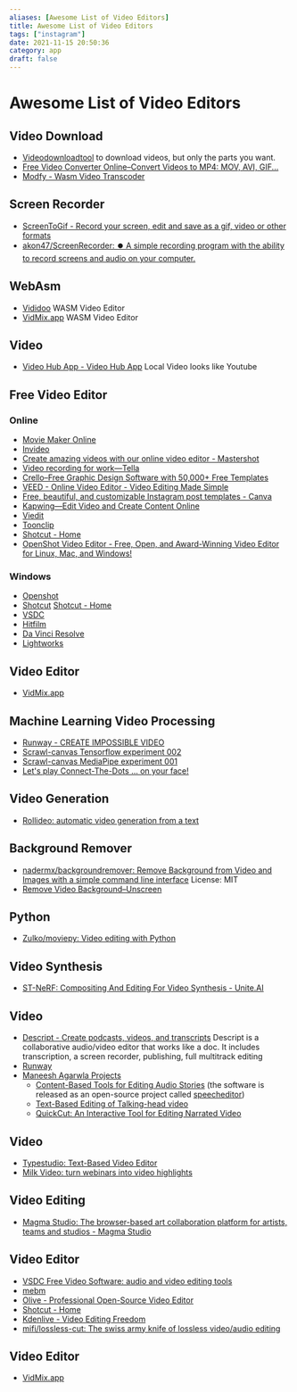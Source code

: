 ```yaml
---
aliases: [Awesome List of Video Editors]
title: Awesome List of Video Editors
tags: ["instagram"]
date: 2021-11-15 20:50:36
category: app
draft: false
---
```


# Awesome List of Video Editors

## Video Download

- [Videodownloadtool](https://videodownloadtool.io/) to download videos, but only the parts you want.
- [Free Video Converter Online–Convert Videos to MP4: MOV, AVI, GIF...](https://vidds.co/free-video-converter/)
- [Modfy - Wasm Video Transcoder](https://modfy.video/)

## Screen Recorder

- [ScreenToGif - Record your screen, edit and save as a gif, video or other formats](https://www.screentogif.com/)
- [akon47/ScreenRecorder: ⏺️ A simple recording program with the ability to record screens and audio on your computer.](https://github.com/akon47/ScreenRecorder)

## WebAsm

- [Vididoo](https://vididoo.vercel.app/) WASM Video Editor
- [VidMix.app](https://vidmix.app/) WASM Video Editor

## Video

- [Video Hub App - Video Hub App](https://videohubapp.com/en/) Local Video looks like Youtube

## Free Video Editor  

### Online

- [Movie Maker Online](https://moviemakeronline.com/)
- [Invideo](https://invideo.io/)
- [Create amazing videos with our online video editor - Mastershot](https://mastershot.app/)
- [Video recording for work—Tella](https://www.tella.tv/)
- [Crello–Free Graphic Design Software with 50,000+ Free Templates](https://crello.com/)
- [VEED - Online Video Editor - Video Editing Made Simple](https://www.veed.io/)
- [Free, beautiful, and customizable Instagram post templates - Canva](https://www.canva.com/instagram-posts/templates/)
- [Kapwing—Edit Video and Create Content Online](https://www.kapwing.com/)
- [Viedit](https://viedit.com/)
- [Toonclip](https://toonclip.com/)
- [Shotcut - Home](https://shotcut.org/)
- [OpenShot Video Editor - Free, Open, and Award-Winning Video Editor for Linux, Mac, and Windows!](https://www.openshot.org/)

### Windows

- [Openshot](https://www.openshot.org/)
- [Shotcut](https://shotcut.org/) [Shotcut - Home](https://www.shotcutapp.com/)
- [VSDC](http://www.videosoftdev.com/free-video-editor)
- [Hitfilm](https://fxhome.com/hitfilm-express)
- [Da Vinci Resolve](https://www.blackmagicdesign.com/uk/products/davinciresolve/)
- [Lightworks](https://www.lwks.com/)

## Video Editor

- [VidMix.app](https://vidmix.app/)

## Machine Learning Video Processing

- [Runway - CREATE IMPOSSIBLE VIDEO](https://runwayml.com/)
- [Scrawl-canvas Tensorflow experiment 002](https://codepen.io/kaliedarik/pen/ZEeoZaP)
- [Scrawl-canvas MediaPipe experiment 001](https://codepen.io/kaliedarik/pen/PopBxBM)
- [Let's play Connect-The-Dots ... on your face!](https://codepen.io/kaliedarik/pen/VwpGrVG)

## Video Generation

- [Rollideo: automatic video generation from a text](https://rollideo.com/)

## Background Remover

- [nadermx/backgroundremover: Remove Background from Video and Images with a simple command line interface](https://github.com/nadermx/backgroundremover) License: MIT
- [Remove Video Background–Unscreen](https://www.unscreen.com/)

## Python

- [Zulko/moviepy: Video editing with Python](https://github.com/Zulko/moviepy)

## Video Synthesis

- [ST-NeRF: Compositing And Editing For Video Synthesis - Unite.AI](https://www.unite.ai/st-nerf-compositing-and-editing-for-video-synthesis/)

## Video

- [Descript - Create podcasts, videos, and transcripts](https://www.descript.com/) Descript is a collaborative audio/video editor that works like a doc. It includes transcription, a screen recorder, publishing, full multitrack editing
- [Runway](https://runwayml.com/)
- [Maneesh Agarwla Projects](https://graphics.stanford.edu/~maneesh/)
    - [Content-Based Tools for Editing Audio Stories](http://vis.berkeley.edu/papers/audiostories/) (the software is released as an open-source project called [speecheditor](https://ucbvislab.github.io/speecheditor/))
    - [Text-Based Editing of Talking-head video](https://www.ohadf.com/projects/text-based-editing/)
    - [QuickCut: An Interactive Tool for Editing Narrated Video](https://graphics.stanford.edu/projects/quickcut/)

## Video

- [Typestudio: Text-Based Video Editor](https://typestudio.co)
- [Milk Video: turn webinars into video highlights](https://milk.video/)

## Video Editing

- [Magma Studio: The browser-based art collaboration platform for artists, teams and studios - Magma Studio](https://magmastudio.io/)

## Video Editor

- [VSDC Free Video Software: audio and video editing tools](https://www.videosoftdev.com/)
- [mebm](https://bwasti.github.io/mebm/)
- [Olive - Professional Open-Source Video Editor](https://www.olivevideoeditor.org/020.php)
- [Shotcut - Home](https://www.shotcut.org/)
- [Kdenlive - Video Editing Freedom](https://kdenlive.org/en/)
- [mifi/lossless-cut: The swiss army knife of lossless video/audio editing](https://github.com/mifi/lossless-cut)

## Video Editor

- [VidMix.app](https://vidmix.app/)
